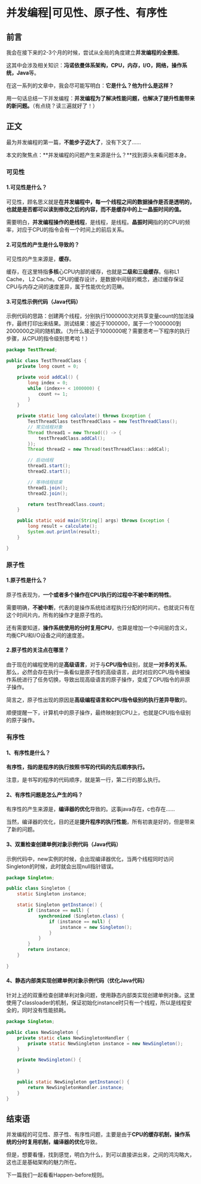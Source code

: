 # 并发编程|可见性、原子性、有序性

## 前言

我会在接下来的2-3个月的时候，尝试从全局的角度建立**并发编程的全景图**。

这其中会涉及相关知识：**冯诺依曼体系架构，CPU，内存，I/O，网络，操作系统，Java**等。

在这一系列的文章中，我会尽可能写明白：**它是什么？他为什么是这样？**

用一句话总结一下并发编程：**并发编程为了解决性能问题，也解决了提升性能带来的新问题。**（有点绕？读三遍就好了！）





## 正文

最为并发编程的第一篇，**不能步子迈大了**，没有下文了......

本文的聚焦点：**并发编程的问题产生来源是什么？**找到源头来看问题本身。




### 可见性

#### 1.可见性是什么？

可见性，顾名思义就是**在并发编程中，每一个线程之间的数据操作是否是透明的，也就是是否都可以读到修改之后的内容，而不是缓存中的上一晶振时间的值。**

需要明白，**并发编程操作的是线程**，是线程，是线程。**晶振时间**指的的CPU的频率，对应于CPU的指令会有一个时间上的前后关系。

#### 2.可见性的产生是什么导致的？

可见性的产生来源是，**缓存**。

缓存，在这里特指**多核**心CPU内部的缓存，也就是**二级和三级缓存**。俗称L1 Cache， L2 Cache。CPU的缓存设计，是数据中间层的概念，通过缓存保证CPU与内存之间的速度差异，属于性能优化的范畴。

#### 3.可见性示例代码（Java代码）

示例代码的思路：创建两个线程，分别执行1000000次对共享变量count的加法操作，最终打印出来结果。测试结果：接近于1000000，属于一个1000000到2000000之间的随机数。（为什么接近于1000000呢？需要思考一下程序的执行步骤，从CPU的指令级别思考哈！）

```java
package TestThread;

public class TestThreadClass {
    private long count = 0;

    private void addCal() {
        long index = 0;
        while (index++ < 1000000) {
            count += 1;
        }
    }

    private static long calculate() throws Exception {
        TestThreadClass testThreadClass = new TestThreadClass();
        // 常见线程对象
        Thread thread1 = new Thread(() -> {
            testThreadClass.addCal();
        });
        Thread thread2 = new Thread(testThreadClass::addCal);

        // 启动线程
        thread1.start();
        thread2.start();

        // 等待线程结束
        thread1.join();
        thread2.join();

        return testThreadClass.count;
    }

    public static void main(String[] args) throws Exception {
        long result = calculate();
        System.out.println(result);
    }

}

```





### 原子性

#### 1.原子性是什么？

原子性表现为，**一个或者多个操作在CPU执行的过程中不被中断的特性**。

需要明确，**不被中断**，代表的是操作系统给进程执行分配的时间片。也就说只有在这个时间片内，所有的操作才是原子性的。

还有需要知道，**操作系统使用的分时复用CPU**，也算是增加一个中间层的含义，均衡CPU和I/O设备之间的速度差。



#### 2.原子性的关注点在哪里？

由于现在的编程使用的是**高级语言**，对于与**CPU指令**级别，就是**一对多的关系**。那么，必然会存在执行一条看似是原子性的高级语言，此时对应的CPU指令被操作系统进行了任务切换，导致出现高级语言的原子操作，变成了CPU指令的非原子操作。

简言之，原子性出现的原因是**高级编程语言和CPU指令级别的执行差异导致**的。

顺便提醒一下，计算机中的原子操作，最终映射到CPU上，也就是CPU指令级别的原子操作。





### 有序性

#### 1、有序性是什么？

**有序性，指的是程序的执行按照书写的代码的先后顺序执行。**

注意，是书写的程序的代码顺序，就是第一行，第二行的那么执行。



#### 2、有序性问题是怎么产生的吗？

有序性的产生来源是，**编译器的优化**导致的。这事java存在，c也存在......

当然，编译器的优化，目的还是**提升程序的执行性能**，所有初衷是好的，但是带来了新的问题。



#### 3、双重检查创建单例对象示例代码（Java代码）

示例代码中，new实例的时候，会出现编译器优化，当两个线程同时访问Singleton的时候，此时就会出现null指针错误。

```java
package Singleton;

public class Singleton {
    static Singleton instance;

    static Singleton getInstance() {
        if (instance == null) {
            synchronized (Singleton.class) {
                if (instance == null) {
                    instance = new Singleton();
                }
            }
        }
        return instance;
    }
    
}

```





#### 4、静态内部类实现创建单例对象示例代码（优化Java代码）

针对上述的双重检查创建单利对象问题，使用静态内部类实现创建单例对象。这里使用了classloader的机制，保证初始化instance时只有一个线程，所以是线程安全的，同时没有性能损耗。

```java
package Singleton;

public class NewSingleton {
    private static class NewSingletonHandler {
        private static NewSingleton instance = new NewSingleton();
    }

    private NewSingleton() {
        
    }

    public static NewSingleton getInstance() {
        return NewSingletonHandler.instance;
    }
}

```









## 结束语

并发编程的可见性、原子性、有序性问题，主要是由于**CPU的缓存机制，操作系统的分时复用机制，编译器的优化**导致。

但是，想要看懂，找到感觉，明白为什么，到可以直接讲出来，之间的鸿沟略大，这也正是基础架构的魅力所在。

下一篇我们一起看看Happen-before规则。
















